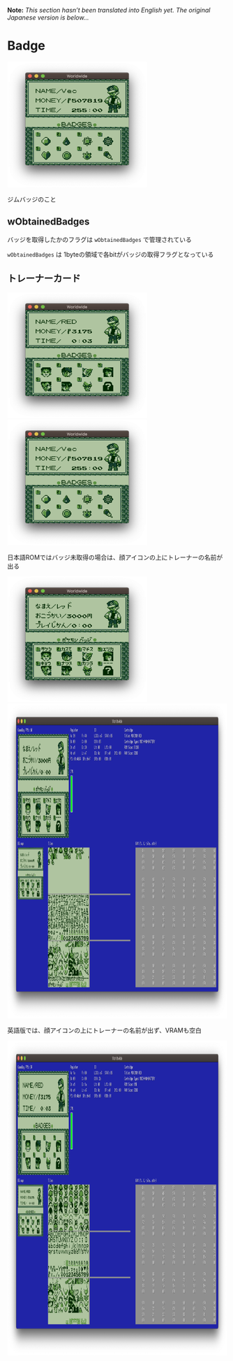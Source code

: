 **Note:** _This section hasn’t been translated into English yet. The original Japanese version is below…_

# Badge

<img src="./image/badge/trainer_card_en_2.png" width="320px" height="288px" />

ジムバッジのこと

## wObtainedBadges

バッジを取得したかのフラグは `wObtainedBadges` で管理されている

`wObtainedBadges` は 1byteの領域で各bitがバッジの取得フラグとなっている  

## トレーナーカード

<img src="./image/badge/trainer_card_en.png" width="320px" height="288px" /> &nbsp; <img src="./image/badge/trainer_card_en_2.png" width="320px" height="288px" />

日本語ROMではバッジ未取得の場合は、顔アイコンの上にトレーナーの名前が出る

<img src="./image/badge/trainer_card_ja.png" width="320px" height="288px" />

<img src="./image/badge/trainer_card_ja_debug.png" width="1080px" height="720px" />

英語版では、顔アイコンの上にトレーナーの名前が出ず、VRAMも空白

<img src="./image/badge/trainer_card_en_debug.png" width="1080px" height="720px" />
